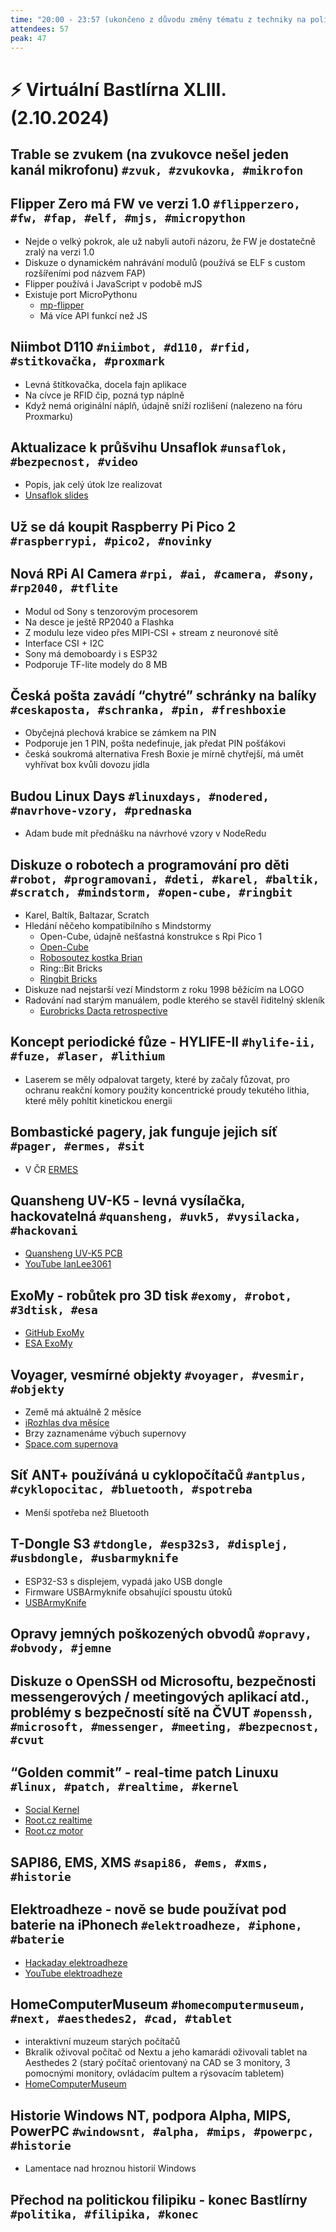 ```yaml
---
time: "20:00 - 23:57 (ukončeno z důvodu změny tématu z techniky na politiku)"
attendees: 57
peak: 47
---
```

# ⚡ Virtuální Bastlírna XLIII. (2.10.2024)

## Trable se zvukem (na zvukovce nešel jeden kanál mikrofonu) `#zvuk, #zvukovka, #mikrofon`

## Flipper Zero má FW ve verzi 1.0 `#flipperzero, #fw, #fap, #elf, #mjs, #micropython`
- Nejde o velký pokrok, ale už nabyli autoři názoru, že FW je dostatečně zralý na verzi 1.0
- Diskuze o dynamickém nahrávání modulů (používá se ELF s custom rozšířeními pod názvem FAP)
- Flipper používá i JavaScript v podobě mJS
- Existuje port MicroPythonu
  - [mp-flipper](https://github.com/ofabel/mp-flipper)
  - Má více API funkcí než JS

## Niimbot D110 `#niimbot, #d110, #rfid, #stitkovačka, #proxmark`
- Levná štítkovačka, docela fajn aplikace
- Na cívce je RFID čip, pozná typ náplně
- Když nemá originální náplň, údajně sníží rozlišení (nalezeno na fóru Proxmarku)

## Aktualizace k průšvihu Unsaflok `#unsaflok, #bezpecnost, #video`
- Popis, jak celý útok lze realizovat
- [Unsaflok slides](https://unsaflok.com/videos/slides.pdf)

## Už se dá koupit Raspberry Pi Pico 2 `#raspberrypi, #pico2, #novinky`

## Nová RPi AI Camera `#rpi, #ai, #camera, #sony, #rp2040, #tflite`
- Modul od Sony s tenzorovým procesorem
- Na desce je ještě RP2040 a Flashka
- Z modulu leze video přes MIPI-CSI + stream z neuronové sítě
- Interface CSI + I2C
- Sony má demoboardy i s ESP32
- Podporuje TF-lite modely do 8 MB

## Česká pošta zavádí “chytré” schránky na balíky `#ceskaposta, #schranka, #pin, #freshboxie`
- Obyčejná plechová krabice se zámkem na PIN
- Podporuje jen 1 PIN, pošta nedefinuje, jak předat PIN pošťákovi
- česká soukromá alternativa Fresh Boxie je mírně chytřejší, má umět vyhřívat box kvůli dovozu jídla

## Budou Linux Days `#linuxdays, #nodered, #navrhove-vzory, #prednaska`
- Adam bude mít přednášku na návrhové vzory v NodeRedu

## Diskuze o robotech a programování pro děti `#robot, #programovani, #deti, #karel, #baltik, #scratch, #mindstorm, #open-cube, #ringbit`
- Karel, Baltík, Baltazar, Scratch
- Hledání něčeho kompatibilního s Mindstormy
  - Open-Cube, údajně nešťastná konstrukce s Rpi Pico 1
  - [Open-Cube](https://open-cube.fel.cvut.cz/?page_id=868)
  - [Robosoutez kostka Brian](https://robosoutez.fel.cvut.cz/kostka-brian)
  - Ring::Bit Bricks
  - [Ringbit Bricks](https://www.elecfreaks.com/learn-en/microbitKit/ringbit_bricks_pack/index.html)
- Diskuze nad nejstarší vezí Mindstorm z roku 1998 běžícím na LOGO
- Radování nad starým manuálem, podle kterého se stavěl řiditelný skleník
  - [Eurobricks Dacta retrospective](https://www.eurobricks.com/forum/index.php?/forums/topic/190311-wip-in-depth-lego-dacta-retrospective-video-series/)

## Koncept periodické fůze - HYLIFE-II `#hylife-ii, #fuze, #laser, #lithium`
- Laserem se měly odpalovat targety, které by začaly fůzovat, pro ochranu reakční komory použity koncentrické proudy tekutého lithia, které měly pohltit kinetickou energii

## Bombastické pagery, jak funguje jejich síť `#pager, #ermes, #sit`
- V ČR [ERMES](https://en.wikipedia.org/wiki/ERMES)

## Quansheng UV-K5 - levná vysílačka, hackovatelná `#quansheng, #uvk5, #vysilacka, #hackovani`
- [Quansheng UV-K5 PCB](https://github.com/mentalDetector/Quansheng_UV-K5_PCB_R51-V1.4_PCB_Reversing_Rev._0.9)
- [YouTube IanLee3061](https://www.youtube.com/@ianlee3061)

## ExoMy - robůtek pro 3D tisk `#exomy, #robot, #3dtisk, #esa`
- [GitHub ExoMy](https://github.com/esa-prl/ExoMy/)
- [ESA ExoMy](https://esa-prl.github.io/ExoMy/)

## Voyager, vesmírné objekty `#voyager, #vesmir, #objekty`
- Země má aktuálně 2 měsíce
- [iRozhlas dva měsíce](https://www.irozhlas.cz/veda-technologie/vesmir/zeme-bude-mit-nekolik-dni-dva-mesice-ten-druhy-prileta-ze-vzdalenosti-150_2409210748_kth)
- Brzy zaznamenáme výbuch supernovy
- [Space.com supernova](https://www.space.com/the-universe/stars/once-in-a-lifetime-star-explosion-visible-from-earth-could-happen-any-day-now)

## Síť ANT+ používáná u cyklopočítačů `#antplus, #cyklopocitac, #bluetooth, #spotreba`
- Menší spotřeba než Bluetooth

## T-Dongle S3 `#tdongle, #esp32s3, #displej, #usbdongle, #usbarmyknife`
- ESP32-S3 s displejem, vypadá jako USB dongle
- Firmware USBArmyknife obsahující spoustu útoků
- [USBArmyKnife](https://github.com/i-am-shodan/USBArmyKnife)

## Opravy jemných poškozených obvodů `#opravy, #obvody, #jemne`

## Diskuze o OpenSSH od Microsoftu, bezpečnosti messengerových / meetingových aplikací atd., problémy s bezpečností sítě na ČVUT `#openssh, #microsoft, #messenger, #meeting, #bezpecnost, #cvut`

## “Golden commit” - real-time patch Linuxu `#linux, #patch, #realtime, #kernel`
- [Social Kernel](https://social.kernel.org/notice/AmBb9tDqmw7QG6B7Bo)
- [Root.cz realtime](https://www.root.cz/clanky/gnu-linux-pro-rizeni-a-rychlost-jeho-odezvy/)
- [Root.cz motor](https://www.root.cz/clanky/linux-pro-rizeni-minimalisticke-reseni-rizeni-stejnosmerneho-motoru/)

## SAPI86, EMS, XMS `#sapi86, #ems, #xms, #historie`

## Elektroadheze - nově se bude používat pod baterie na iPhonech `#elektroadheze, #iphone, #baterie`
- [Hackaday elektroadheze](https://hackaday.com/2024/09/22/hands-on-with-new-iphones-electrically-released-adhesive/)
- [YouTube elektroadheze](https://www.youtube.com/watch?v=62BjIysFDhQ)

## HomeComputerMuseum `#homecomputermuseum, #next, #aesthedes2, #cad, #tablet`
- interaktivní muzeum starých počítačů
- Bkralik oživoval počítač od Nextu a jeho kamarádi oživovali tablet na Aesthedes 2 (starý počítač orientovaný na CAD se 3 monitory, 3 pomocnými monitory, ovládacím pultem a rýsovacím tabletem)
- [HomeComputerMuseum](https://www.homecomputermuseum.nl/)

## Historie Windows NT, podpora Alpha, MIPS, PowerPC `#windowsnt, #alpha, #mips, #powerpc, #historie`
- Lamentace nad hroznou historií Windows

## Přechod na politickou filipiku - konec Bastlírny `#politika, #filipika, #konec`
